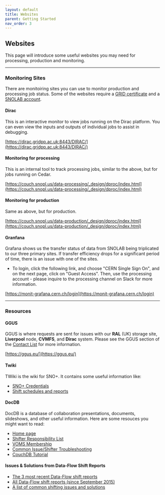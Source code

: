 ```yaml
---
layout: default
title: Websites
parent: Getting Started
nav_order: 3
---
```


## **Websites**

This page will introduce some useful websites you may need for processing, production and monitoring.

---

### **Monitoring Sites**
There are monitoiring sites you can use to monitor production and processing job status. Some of the websites require a [GRID certificate](./tools.md#grid-certificate) and a [SNOLAB account](./account.md#snolab).

#### **Dirac**
This is an interactive monitor to view jobs running on the Dirac platform. You can even view the inputs and outputs of individual jobs to assist in debugging.

[https://dirac.gridpp.ac.uk:8443/DIRAC/](https://dirac.gridpp.ac.uk:8443/DIRAC/)

#### **Monitoring for processing**
This is an internal tool to track processing jobs, similar to the above, but for jobs running on Cedar.

[https://couch.snopl.us/data-processing/_design/dproc/index.html](https://couch.snopl.us/data-processing/_design/dproc/index.html)

#### **Monitoring for production**
Same as above, but for production.

[https://couch.snopl.us/data-production/_design/dproc/index.html](https://couch.snopl.us/data-production/_design/dproc/index.html)

#### **Granfana**
Grafana shows us the transfer status of data from SNOLAB being triplicated to our three primary sites. If transfer efficiency drops for a significant period of time, there is an issue with one of the sites. 
* To login, click the following link, and choose "CERN Single Sign On", and on the next page, click on "Guest Access". Then, use the processing account - please inquire to the processing channel on Slack for more information.

[https://monit-grafana.cern.ch/login](https://monit-grafana.cern.ch/login)

---

### **Resources**

#### **GGUS**
GGUS is where requests are sent for issues with our **RAL** (UK) storage site, **Liverpool** node, **CVMFS**, and **Dirac** system. Please see the GGUS section of the [Contact List](../../communication/list.md) for more information.

[https://ggus.eu/](https://ggus.eu/)

#### **Twiki**
TWiki is the wiki for SNO+. It contains some useful information like:
* [SNO+ Credentials](https://www.snolab.ca/snoplus/TWiki/bin/view/Main/SystemPasswords)
* [Shift schedules and reports](https://www.snolab.ca/snoplus/TWiki/bin/view/DAQ/ProcessingShifts)

#### **DocDB**
DocDB is a database of collaboration presentations, documents, slideshows, and other useful information. Here are some resouces you might want to read:
* [Home page](https://www.snolab.ca/snoplus/private/DocDB/cgi/DocumentDatabase)
* [Shifter Responsibility List](https://docs.google.com/document/d/1Xko1J3ETjqFuRP1p_8660YQuBnY6dh_5X4irZpalVWU/edit)
* [VOMS Membership](https://www.snolab.ca/snoplus/private/DocDB/0052/005281/001/2018.08.06_voms_KEG.pdf)
* [Common Issue/Shifter Troubleshooting](https://www.snolab.ca/snoplus/private/DocDB/0059/005936/001/FS_Proc_Troubleshooting_8Aug.pdf)
* [CouchDB Tutorial](https://www.snolab.ca/snoplus/private/DocDB/0049/004937/001/2018-02-22_Land_dataflow_database.pdf)

#### **Issues & Solutions from Data-Flow Shift Reports**
* [The 3 most recent Data-Flow shift reports](https://www.snolab.ca/snoplus/TWiki/bin/view/DAQ/DataFlowReport)
* [All Data-Flow shift reports (since September 2015)](https://www.snolab.ca/snoplus/TWiki/bin/view/DAQ/ListOfAllDataFlowReports)
* [A list of common shifting issues and solutions](../../processing_solution/instruction.md)

